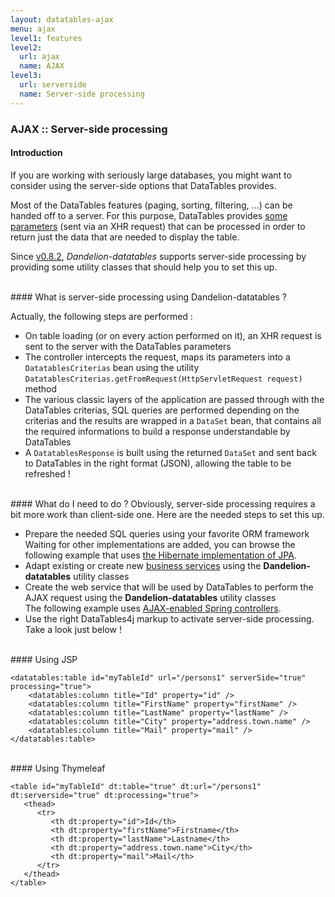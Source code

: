 ```yaml
---
layout: datatables-ajax
menu: ajax
level1: features
level2:
  url: ajax
  name: AJAX
level3:
  url: serverside
  name: Server-side processing
---
```


### AJAX :: Server-side processing

#### Introduction

If you are working with seriously large databases, you might want to consider using the server-side options that DataTables provides. 

Most of the DataTables features (paging, sorting, filtering, ...) can be handed off to a server. For this purpose, DataTables provides <a href="http://datatables.net/usage/server-side">some parameters</a> (sent via an XHR request) that can be processed in order to return just the data that are needed to display the table.

Since [v0.8.2](https://github.com/datatables4j/issues/issues?milestone=3&page=1&state=closed), *Dandelion-datatables* supports server-side processing by providing some utility classes that should help you to set this up.

<br />
#### What is server-side processing using Dandelion-datatables ?

Actually, the following steps are performed :

 - On table loading (or on every action performed on it), an XHR request is sent to the server with the DataTables parameters
 - The controller intercepts the request, maps its parameters into a <code>DatatablesCriterias</code>  bean using the utility `DatatablesCriterias.getFromRequest(HttpServletRequest request)` method
 - The various classic layers of the application are passed through with the DataTables criterias, SQL queries are performed depending on the criterias and the results are wrapped in a `DataSet` bean, that contains all the required informations to build a response understandable by DataTables
 - A `DatatablesResponse` is built using the returned `DataSet` and sent back to DataTables in the right format (JSON), allowing the table to be refreshed !

<br />         
#### What do I need to do ?
Obviously, server-side processing requires a bit more work than client-side one. Here are the needed steps to set this up.

 * Prepare the needed SQL queries using your favorite ORM framework<br />Waiting for other implementations are added, you can browse the following example that uses [the Hibernate implementation of JPA](https://github.com/Dandelion/dandelion-samples/blob/master/datatables-jsp/src/main/java/com/github/dandelion/datatables/dao/PersonDao.java).
 * Adapt existing or create new [business services](https://github.com/Dandelion/dandelion-samples/blob/master/datatables-jsp/src/main/java/com/github/dandelion/datatables/service/impl/PersonServiceJpaImpl.java) using the **Dandelion-datatables** utility classes
 * Create the web service that will be used by DataTables to perform the AJAX request using the <strong>Dandelion-datatables</strong> utility classes<br /> The following example uses [AJAX-enabled Spring controllers](https://github.com/Dandelion/dandelion-samples/blob/master/datatables-jsp/src/main/java/com/github/dandelion/datatables/ajax/SpringMvcAjaxController.java).
 * Use the right DataTables4j markup to activate server-side processing. Take a look just below !

<br />
#### Using JSP

    <datatables:table id="myTableId" url="/persons1" serverSide="true" processing="true">
        <datatables:column title="Id" property="id" />
        <datatables:column title="FirstName" property="firstName" />
        <datatables:column title="LastName" property="lastName" />
        <datatables:column title="City" property="address.town.name" />
        <datatables:column title="Mail" property="mail" />
    </datatables:table>

<br />
#### Using Thymeleaf

	<table id="myTableId" dt:table="true" dt:url="/persons1" dt:serverside="true" dt:processing="true">
	   <thead>
	      <tr>
	         <th dt:property="id">Id</th>
	         <th dt:property="firstName">Firstname</th>
	         <th dt:property="lastName">Lastname</th>
	         <th dt:property="address.town.name">City</th>
	         <th dt:property="mail">Mail</th>
	      </tr>
	   </thead>
	</table>